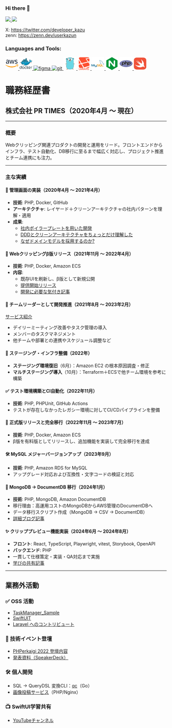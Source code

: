 ### Hi there 👋
<p align="left">
  <a href="http://qiita.com/UserKazun">
    <img height="20" src="https://qiita-badge.apiapi.app/s/UserKazun/posts.svg" />
  </a>
  <//qiita.com/UserKazun">
    <img height="20" src="https://qiita-badge.apiapi.app/s/UserKazun/contributions.svg" />
  </a>
</p>

X: https://twitter.com/developer_kazu<br>
zenn: https://zenn.dev/userkazun 


<h3 align="left">Languages and Tools:</h3>
<p align="left"> <a href="https://aws.amazon.com" target="_blank" rel="noreferrer"> <img src="https://raw.githubusercontent.com/devicons/devicon/master/icons/amazonwebservices/amazonwebservices-original-wordmark.svg" alt="aws" width="40" height="40"/> </a> <a href="https://www.docker.com/" target="_blank" rel="noreferrer"> <img src="https://raw.githubusercontent.com/devicons/devicon/master/icons/docker/docker-original-wordmark.svg" alt="docker" width="40" height="40"/> </a> <a href="https://www.figma.com/" target="_blank" rel="noreferrer"> <img src="https://www.vectorlogo.zone/logos/figma/figma-icon.svg" alt="figma" width="40" height="40"/> </a> <a href="https://git-scm.com/" target="_blank" rel="noreferrer"> <img src="https://www.vectorlogo.zone/logos/git-scm/git-scm-icon.svg" alt="git" width="40" height="40"/> </a> <a href="https://golang.org" target="_blank" rel="noreferrer"> <img src="https://raw.githubusercontent.com/devicons/devicon/master/icons/go/go-original.svg" alt="go" width="40" height="40"/> </a> <a href="https://laravel.com/" target="_blank" rel="noreferrer"> <img src="https://raw.githubusercontent.com/devicons/devicon/master/icons/laravel/laravel-plain-wordmark.svg" alt="laravel" width="40" height="40"/> </a> <a href="https://www.mysql.com/" target="_blank" rel="noreferrer"> <img src="https://raw.githubusercontent.com/devicons/devicon/master/icons/mysql/mysql-original-wordmark.svg" alt="mysql" width="40" height="40"/> </a> <a href="https://www.nginx.com" target="_blank" rel="noreferrer"> <img src="https://raw.githubusercontent.com/devicons/devicon/master/icons/nginx/nginx-original.svg" alt="nginx" width="40" height="40"/> </a> <a href="https://www.php.net" target="_blank" rel="noreferrer"> <img src="https://raw.githubusercontent.com/devicons/devicon/master/icons/php/php-original.svg" alt="php" width="40" height="40"/> </a> <a href="https://developer.apple.com/swift/" target="_blank" rel="noreferrer"> <img src="https://raw.githubusercontent.com/devicons/devicon/master/icons/swift/swift-original.svg" alt="swift" width="40" height="40"/> </a> </p>



# 職務経歴書

## 株式会社 PR TIMES（2020年4月 ～ 現在）

---

### 概要
Webクリッピング関連プロダクトの開発と運用をリード。フロントエンドからインフラ、テスト自動化、DB移行に至るまで幅広く対応し、プロジェクト推進とチーム連携にも注力。

---

### 主な実績

#### 🔧 管理画面の実装（2020年4月 ～ 2021年4月）
- **技術**: PHP, Docker, GitHub
- **アーキテクチャ**: レイヤード＋クリーンアーキテクチャの社内パターンを理解・適用
- **成果**:
  - [社内ボイラープレートを用いた開発](https://developers.prtimes.jp/2021/05/10/boilerplate_dev/)
  - [DDDとクリーンアーキテクチャをちょっとだけ理解した](https://qiita.com/UserKazun/items/e1ab9a7ed33898dd9005)
  - [なぜドメインモデルを採用するのか?](https://qiita.com/UserKazun/items/32889f680aab41e84a15)

#### 🚀 Webクリッピングβ版リリース（2021年11月 ～ 2022年4月）
- **技術**: PHP, Docker, Amazon ECS
- **内容**:
  - 既存UIを刷新し、β版として新規公開
  - [提供開始リリース](https://prtimes.jp/main/html/rd/p/000001209.000000112.html)
  - [開発に必要な気付き記事](https://prtimes.jp/story/detail/MxzRjfL2QxE)

#### 👥 チームリーダーとして開発推進（2021年8月 ～ 2023年2月）
[サービス紹介](https://prtimes.jp/webclipping/service/)
- デイリーミーティング改善やタスク管理の導入
- メンバーのタスクマネジメント
- 他チームや部署との連携やスケジュール調整など

#### 🔄 ステージング・インフラ整備（2022年）
- **ステージング環境復旧**（6月）：Amazon EC2 の根本原因調査・修正
- **マルチステージング導入**（10月）：Terraform＋ECSで他チーム環境を参考に構築

#### ✅ テスト環境構築とCI自動化（2022年11月）
- **技術**: PHP, PHPUnit, GitHub Actions
- テストが存在しなかったレガシー環境に対してCI/CDパイプラインを整備

#### 💼 正式版リリースと完全移行（2022年11月 ～ 2023年7月）
- **技術**: PHP, Docker, Amazon ECS
- β版を有料版としてリリースし、追加機能を実装して完全移行を達成

#### 🛠 MySQL メジャーバージョンアップ（2023年9月）
- **技術**: PHP, Amazon RDS for MySQL
- アップグレード対応および互換性・文字コードの検証と対応

#### 🔁 MongoDB → DocumentDB 移行（2024年1月）
- **技術**: PHP, MongoDB, Amazon DocumentDB
- 移行理由：高運用コストのMongoDBからAWS管理のDocumentDBへ
- データ移行スクリプト作成（MongoDB → CSV → DocumentDB）
- [詳細ブログ記事](https://developers.prtimes.jp/2024/03/07/migrate-mongodb-ec2-to-documentdb/)

#### ✨ クリッププレビュー機能実装（2024年6月 ～ 2024年8月）
- **フロント**: React, TypeScript, Playwright, vitest, Storybook, OpenAPI
- **バックエンド**: PHP
- 一貫して仕様策定・実装・QA対応まで実施
- [学びの共有記事](https://developers.prtimes.jp/2024/09/06/frontend-challenge-learnings/)

---

## 業務外活動

### ✅ OSS 活動
- [TaskManager_Sample](https://github.com/UserKazun/TaskManager_Sample)
- [SwiftUIT](https://github.com/UserKazun/SwiftUIT)
- [Laravel へのコントリビュート](https://github.com/laravel/framework/pull/46802)

### 🎤 技術イベント登壇
- [PHPerkaigi 2022 登壇内容](https://fortee.jp/phperkaigi-2022/proposal/c5e23ffc-4645-47d2-b6b8-5df1ac75d613)
- [発表資料（SpeakerDeck）](https://speakerdeck.com/userkazun/phperkaigi2022-mongo-niliu-matutayue-1-dot-6yi-jian-falseji-shi-detawo-bigquery-he-dot-dot-dot)

### 🛠 個人開発
- SQL → QueryDSL 変換CLI：[qc](https://github.com/UserKazun/qc)（Go）
- [画像投稿サービス](https://github.com/UserKazun/valorant-fm)（PHP/Nginx）

### 📺 SwiftUI学習共有
- [YouTubeチャンネル](https://youtube.com/channel/UCJU4PjuyIEL43CTlPSFjW5Q)


